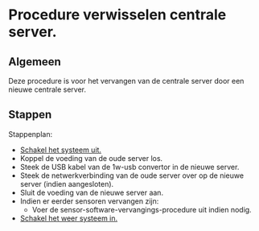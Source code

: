 # Procedure verwisselen centrale server.

## Algemeen

Deze procedure is voor het vervangen van de centrale server door een nieuwe centrale server.

## Stappen
Stappenplan:
- [Schakel het systeem uit.](./uitschakelen.md)
- Koppel de voeding van de oude server los.
- Steek de USB kabel van de 1w-usb convertor in de nieuwe server.
- Steek de netwerkverbinding van de oude server over op de nieuwe server (indien aangesloten).
- Sluit de voeding van de nieuwe server aan.
- Indien er eerder sensoren vervangen zijn:
  - Voer de sensor-software-vervangings-procedure uit indien nodig.
- [Schakel het weer systeem in.](./inschakelen.md)
